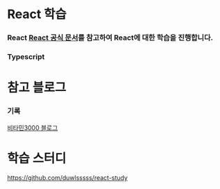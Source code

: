 # React 학습

### React [React 공식 문서](https://ko.react.dev/learn)를 참고하여 React에 대한 학습을 진행합니다. 

### Typescript

# 참고 블로그

### 기록 

[비타민3000 블로그](https://vitamin3000.tistory.com/category/React%20%EA%B3%B5%EC%8B%9D%20%ED%99%88%ED%8E%98%EC%9D%B4%EC%A7%80%20%EB%94%B0%EB%9D%BC%ED%95%98%EA%B8%B0)

# 학습 스터디

https://github.com/duwlsssss/react-study